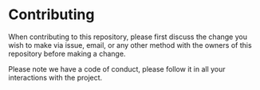 # Contributing
When contributing to this repository, please first discuss the change you wish to make via issue,
email, or any other method with the owners of this repository before making a change.  

Please note we have a code of conduct, please follow it in all your interactions with the project.